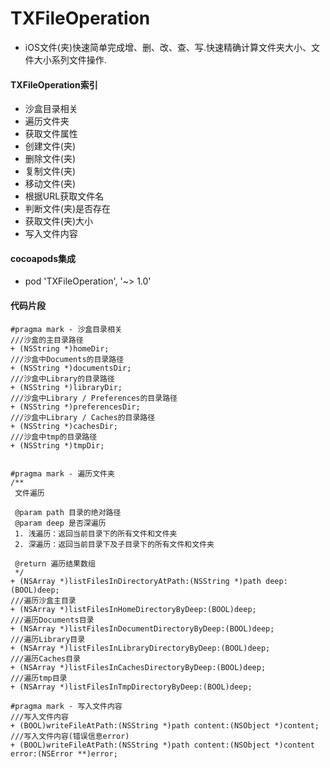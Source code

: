 # TXFileOperation
* iOS文件(夹)快速简单完成增、删、改、查、写.快速精确计算文件夹大小、文件大小系列文件操作.
#### TXFileOperation索引
* 沙盒目录相关
* 遍历文件夹
* 获取文件属性
* 创建文件(夹)
* 删除文件(夹)
* 复制文件(夹)
* 移动文件(夹)
* 根据URL获取文件名
* 判断文件(夹)是否存在
* 获取文件(夹)大小
* 写入文件内容
#### cocoapods集成
* pod 'TXFileOperation', '~> 1.0'
#### 代码片段
```objc
#pragma mark - 沙盒目录相关
///沙盒的主目录路径
+ (NSString *)homeDir;
///沙盒中Documents的目录路径
+ (NSString *)documentsDir;
///沙盒中Library的目录路径
+ (NSString *)libraryDir;
///沙盒中Library / Preferences的目录路径
+ (NSString *)preferencesDir;
///沙盒中Library / Caches的目录路径
+ (NSString *)cachesDir;
///沙盒中tmp的目录路径
+ (NSString *)tmpDir;


#pragma mark - 遍历文件夹
/**
 文件遍历
 
 @param path 目录的绝对路径
 @param deep 是否深遍历
 1. 浅遍历：返回当前目录下的所有文件和文件夹
 2. 深遍历：返回当前目录下及子目录下的所有文件和文件夹
 
 @return 遍历结果数组
 */
+ (NSArray *)listFilesInDirectoryAtPath:(NSString *)path deep:(BOOL)deep;
///遍历沙盒主目录
+ (NSArray *)listFilesInHomeDirectoryByDeep:(BOOL)deep;
///遍历Documents目录
+ (NSArray *)listFilesInDocumentDirectoryByDeep:(BOOL)deep;
///遍历Library目录
+ (NSArray *)listFilesInLibraryDirectoryByDeep:(BOOL)deep;
///遍历Caches目录
+ (NSArray *)listFilesInCachesDirectoryByDeep:(BOOL)deep;
///遍历tmp目录
+ (NSArray *)listFilesInTmpDirectoryByDeep:(BOOL)deep;

#pragma mark - 写入文件内容
///写入文件内容
+ (BOOL)writeFileAtPath:(NSString *)path content:(NSObject *)content;
///写入文件内容(错误信息error)
+ (BOOL)writeFileAtPath:(NSString *)path content:(NSObject *)content error:(NSError **)error;
```
